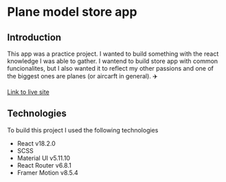 # Plane model store app

## Introduction

This app was a practice project. I wanted to build something with the react knowledge I was able to gather. I wantend to build store app with common funcionalites, but I also wanted it to reflect my other passions and one of the biggest ones are planes (or aircarft in general). ✈️

[Link to live site](https://shop-project-delta.vercel.app/)
## Technologies

To build this project I used the following technologies

- React v18.2.0
- SCSS
- Material UI v5.11.10
- React Router v6.8.1
- Framer Motion v8.5.4
